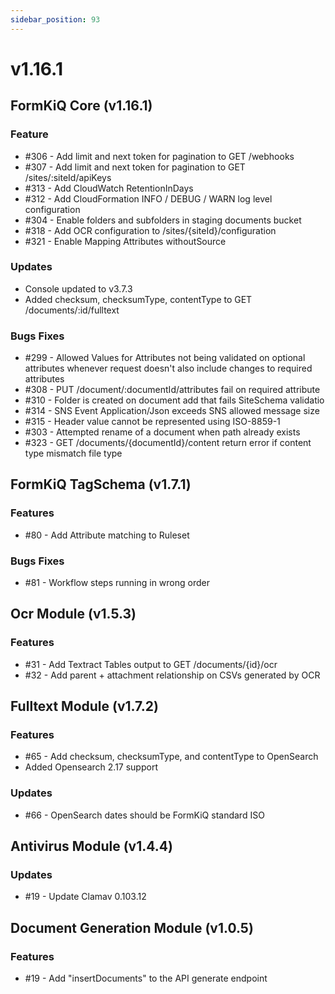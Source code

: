 ```yaml
---
sidebar_position: 93
---
```


# v1.16.1

## FormKiQ Core (v1.16.1)

### Feature

* #306 - Add limit and next token for pagination to GET /webhooks
* #307 - Add limit and next token for pagination to GET /sites/:siteId/apiKeys
* #313 - Add CloudWatch RetentionInDays
* #312 - Add CloudFormation INFO / DEBUG / WARN log level configuration
* #304 - Enable folders and subfolders in staging documents bucket
* #318 - Add OCR configuration to /sites/{siteId}/configuration
* #321 - Enable Mapping Attributes withoutSource

### Updates

* Console updated to v3.7.3
* Added checksum, checksumType, contentType to GET /documents/:id/fulltext

### Bugs Fixes

* #299 - Allowed Values for Attributes not being validated on optional attributes whenever request doesn't also include changes to required attributes
* #308 - PUT /document/:documentId/attributes fail on required attribute
* #310 - Folder is created on document add that fails SiteSchema validatio
* #314 - SNS Event Application/Json exceeds SNS allowed message size
* #315 - Header value cannot be represented using ISO-8859-1
* #303 - Attempted rename of a document when path already exists
* #323 - GET /documents/{documentId}/content return error if content type mismatch file type

## FormKiQ TagSchema (v1.7.1)

### Features

* #80 - Add Attribute matching to Ruleset

### Bugs Fixes

* #81 - Workflow steps running in wrong order

## Ocr Module (v1.5.3)

### Features

* #31 - Add Textract Tables output to GET /documents/{id}/ocr
* #32 - Add parent + attachment relationship on CSVs generated by OCR

## Fulltext Module (v1.7.2)

### Features

* #65 - Add checksum, checksumType, and contentType to OpenSearch
* Added Opensearch 2.17 support

### Updates

* #66 - OpenSearch dates should be FormKiQ standard ISO

## Antivirus Module (v1.4.4)

### Updates

* #19 - Update Clamav 0.103.12

## Document Generation Module (v1.0.5)

### Features

* #19 - Add "insertDocuments" to the API generate endpoint
